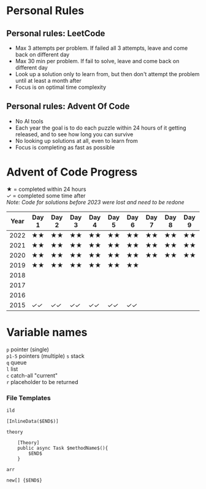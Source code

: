 # Personal Rules

## Personal rules: LeetCode
- Max 3 attempts per problem. If failed all 3 attempts, leave and come back on different day
- Max 30 min per problem. If fail to solve, leave and come back on different day
- Look up a solution only to learn from, but then don't attempt the problem until at least a month after
- Focus is on optimal time complexity

## Personal rules: Advent Of Code
- No AI tools
- Each year the goal is to do each puzzle within 24 hours of it getting released, and to see how long you can survive
- No looking up solutions at all, even to learn from
- Focus is completing as fast as possible

# Advent of Code Progress

**★**  = completed within 24 hours  
*✓* = completed some time after  
*Note: Code for solutions before 2023 were lost and need to be redone*

| Year | Day 1 | Day 2 | Day 3 | Day 4 | Day 5 | Day 6 | Day 7 | Day 8 | Day 9 | Day 10 | Day 11 | Day 12 | Day 13 | Day 14 | Day 15 | Day 16 | Day 17 | Day 18 | Day 19 | Day 20 | Day 21 | Day 22 | Day 23 | Day 24 | Day 25 |
|------|-------|-------|-------|-------|-------|-------|-------|-------|-------|--------|--------|--------|--------|--------|--------|--------|--------|--------|--------|--------|--------|--------|--------|--------|--------|
| 2022 |   **★★**   |   **★★**    |   **★★**    |   **★★**    |    **★★**   |    **★★**   |  **★★**     |   **★★**    |   **★★**    |    **★★**    |     **★★**   |   **★★**     |    **★***✓*    |        |        |        |        |        |        |        |        |        |        |        |        |
| 2021 |   **★★**   |  **★★**     |   **★★**    |   **★★**    |   **★★**    |   **★★**    |   **★★**    |   **★★**    |     **★★**  |    **★★**    |   **★★**     |    **★★**    |     **★★**   |    **★★**    |   **★★**     |     **★***✓*   |        |        |        |        |        |        |        |        |        |
| 2020 |    **★★**    |    **★★**    |     **★★**   |      **★★**  |     **★★**   |    **★★**    |     **★★**   |  **★★**      |    **★★**    |        |        |        |        |        |        |        |        |        |        |        |        |        |        |        |        |
| 2019 |    **★★**    |    **★★**    |     **★★**   |     **★★**   |    **★★**    |     **★★**   |       |       |       |        |        |        |        |        |        |        |        |        |        |        |        |        |        |        |        |
| 2018 |       |       |       |       |       |       |       |       |       |        |        |        |        |        |        |        |        |        |        |        |        |        |        |        |        |
| 2017 |       |       |       |       |       |       |       |       |       |        |        |        |        |        |        |        |        |        |        |        |        |        |        |        |        |
| 2016 |       |       |       |       |       |       |       |       |       |        |        |        |        |        |        |        |        |        |        |        |        |        |        |        |        |
| 2015 |   *✓✓*    |   *✓✓*    |   *✓✓*    |   *✓✓*    |   *✓✓*    |  *✓✓*     |       |       |       |        |        |        |        |        |        |        |        |        |        |        |        |        |        |        |        |


# Variable names
`p` pointer (single)  
`p1-5` pointers (multiple)
`s` stack   
`q` queue  
`l` list  
`c` catch-all "current"  
`r` placeholder to be returned



### File Templates

`ild`  
```
[InlineData($END$)]
```  
  
`theory`
```
    [Theory]
    public async Task $methodName$(){
        $END$
    }
```

`arr`
```
new[] {$END$}
```